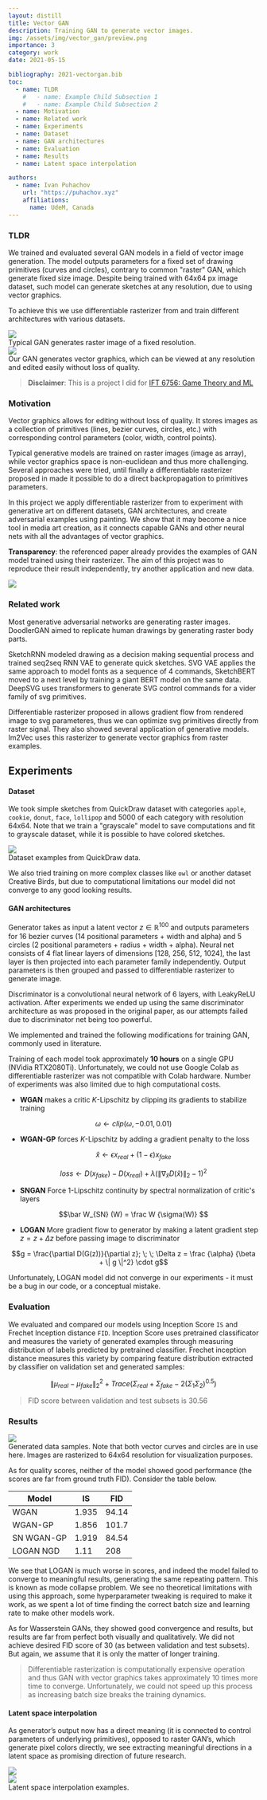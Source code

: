 ```yaml
---
layout: distill
title: Vector GAN
description: Training GAN to generate vector images.
img: /assets/img/vector_gan/preview.png
importance: 3
category: work
date: 2021-05-15

bibliography: 2021-vectorgan.bib
toc:
  - name: TLDR
    #   - name: Example Child Subsection 1
    #   - name: Example Child Subsection 2
  - name: Motivation
  - name: Related work
  - name: Experiments
  - name: Dataset
  - name: GAN architectures
  - name: Evaluation
  - name: Results
  - name: Latent space interpolation

authors:
  - name: Ivan Puhachov
    url: "https://puhachov.xyz"
    affiliations:
      name: UdeM, Canada
---
```

### TLDR

We trained and evaluated several GAN models in a field of vector image generation. The model outputs parameters for a fixed set of drawing primitives (curves and circles), contrary to common "raster" GAN, which generate fixed size image. Despite being trained with 64x64 px image dataset, such model can generate sketches at any resolution, due to using vector graphics.

To achieve this we use differentiable rasterizer from <d-cite key="diffsvg"></d-cite> and train different architectures with various datasets.

<div class="row mt-3">
    <div class="col-sm mt-3 mt-md-0">
        <img class="img-fluid rounded z-depth-1" src="{{ site.baseurl }}/assets/img/vector_gan/my_plot_raster.png" data-zoomable>
    </div>
</div>
<div class="caption">
    Typical GAN generates raster image of a fixed resolution. 
</div>
<div class="row mt-3">
    <div class="col-sm mt-3 mt-md-0">
        <img class="img-fluid rounded z-depth-1" src="{{ site.baseurl }}/assets/img/vector_gan/my_plot_vector.png" data-zoomable>
    </div>
</div>
<div class="caption">
    Our GAN generates vector graphics, which can be viewed at any resolution and edited easily without loss of quality.
</div>

> **Disclaimer**: This is a project I did for [IFT 6756: Game Theory and ML](https://gauthiergidel.github.io/courses/game_theory_ML_2021.html)

### Motivation

Vector graphics allows for editing without loss of quality. It stores images as a collection of primitives (lines, bezier curves, circles, etc.) with corresponding control parameters (color, width, control points).
		
Typical generative models are trained on raster images (image as array), while vector graphics space is non-euclidean and thus more challenging. Several approaches were tried, until finally a differentiable rasterizer proposed in <d-cite key="diffsvg"></d-cite> made it possible to do a direct backpropagation to primitives parameters. 

In this project we apply differentiable rasterizer from <d-cite key="diffsvg"></d-cite> to experiment with generative art on different datasets, GAN architectures, and create adversarial examples using painting. We show that it may become a nice tool in media art creation, as it connects capable GANs and other neural nets with all the advantages of vector graphics.

**Transparency**: the referenced paper <d-cite key="diffsvg"></d-cite> already provides the examples of GAN model trained using their rasterizer. The aim of this project was to reproduce their result independently, try another application and new data.

<div class="l-gutter">
  <img class="img-fluid " src="{{ site.baseurl }}/assets/img/vector_gan/diffsvg.png" data-zoomable>
</div>

### Related work

Most generative adversarial networks are generating raster images. DoodlerGAN <d-cite key="doodlergan"></d-cite> aimed to replicate human drawings by generating raster body parts.
	
SketchRNN <d-cite key="sketchrnn"></d-cite> modeled drawing as a decision making sequential process and trained seq2seq RNN VAE to generate quick sketches. SVG VAE <d-cite key="svgvae"></d-cite> applies the same approach to model fonts as a sequence of 4 commands, SketchBERT <d-cite key="sketchbert"></d-cite> moved to a next level by training a giant BERT model on the same data. DeepSVG <d-cite key="carlier2020deepsvg"></d-cite> uses transformers to generate SVG control commands for a vider family of svg primitives.

	
Differentiable rasterizer proposed in <d-cite key="diffsvg"></d-cite> allows gradient flow from rendered image to svg parameteres, thus we can optimize svg primitives directly from raster signal. They also showed several application of generative models. Im2Vec <d-cite key="reddy2021im2vec"></d-cite> uses this rasterizer to generate vector graphics from raster examples.

## Experiments

#### Dataset
We took simple sketches from QuickDraw dataset with categories `apple`, `cookie`, `donut`, `face`, `lollipop` and 5000 of each category with resolution 64x64. Note that we train a "grayscale" model to save computations and fit to grayscale dataset, while it is possible to have colored sketches.

<div class="row mt-3">
    <div class="col-sm mt-3 mt-md-0">
        <img class="img-fluid rounded z-depth-1" src="{{ site.baseurl }}/assets/img/vector_gan/data.png" data-zoomable>
    </div>
</div>
<div class="caption">
    Dataset examples from QuickDraw data.
</div>
	
We also tried training on more complex classes like `owl` or another dataset Creative Birds, but due to computational limitations our model did not converge to any good looking results.


#### GAN architectures
Generator takes as input a latent vector $z \in \mathbb{R}^{100}$ and outputs parameters for 16 bezier curves (14 positional parameters + width and alpha) and 5 circles (2 positional parameters + radius + width + alpha). Neural net consists of 4 flat linear layers of dimensions [128, 256, 512, 1024], the last layer is then projected into each parameter family independently. Output parameters is then grouped and passed to differentiable rasterizer to generate image.
	
Discriminator is a convolutional neural network of 6 layers, with LeakyReLU activation. After experiments we ended up using the same discriminator architecture as was proposed in the original paper, as our attempts failed due to discriminator net being too powerful.
	
We implemented and trained the following modifications for training GAN, commonly used in literature.
	
Training of each model took approximately **10 hours** on a single GPU (NVidia RTX2080Ti). Unfortunately, we could not use Google Colab as differentiable rasterizer was not compatible with Colab hardware. Number of experiments was also limited due to high computational costs.

 * **WGAN** <d-cite key="arjovsky2017wasserstein"></d-cite> makes a critic $K$-Lipschitz by clipping its gradients to stabilize training 

$$\omega \leftarrow clip (\omega, -0.01, 0.01)$$
	
 * **WGAN-GP** <d-cite key="gulrajani2017improved"></d-cite> forces $K$-Lipschitz by adding a gradient penalty to the loss

$$\hat x \leftarrow \epsilon x_{real} + (1-\epsilon) x_{fake}$$ 

$$loss \leftarrow D(x_{fake}) - D(x_{real}) + \lambda (\| \nabla_{\hat x} D(\hat x) \|_2 - 1)^2$$
	
 * **SNGAN** <d-cite key="miyato2018spectral"></d-cite> Force 1-Lipschitz continuity by spectral normalization of critic's layers

$$\bar W_{SN} (W) = \frac W {\sigma(W)} $$
	
 * **LOGAN** <d-cite key="wu2020logan"></d-cite> More gradient flow to generator by making a latent gradient step $z = z + \Delta z$ before passing image to discriminator

$$g = \frac{\partial D(G(z))}{\partial z}; \; \; \Delta z = \frac {\alpha} {\beta + \| g \|^2} \cdot g$$

Unfortunately, LOGAN model did not converge in our experiments - it must be a bug in our code, or a conceptual mistake.

### Evaluation
We evaluated and compared our models using Inception Score `IS` and Frechet Inception distance `FID`. Inception Score <d-cite key="salimans2016improved"></d-cite> uses pretrained classificator and measures the variety of generated examples through measuring distribution of labels predicted by pretrained classifier. Frechet inception distance <d-cite key="heusel2018gans"></d-cite> measures this variety by comparing feature distribution extracted by classifier on validation set and generated samples:

$$\| \mu_{real} - \mu_{fake} \|_2^2 + Trace(\Sigma_{real} + \Sigma_{fake} - 2 (\Sigma_1 \Sigma_2)^{0.5})$$
	
> FID score between validation and test subsets is 30.56

### Results

<div class="row mt-3">
    <div class="col-sm mt-3 mt-md-0">
        <img class="img-fluid rounded z-depth-1" src="{{ site.baseurl }}/assets/img/vector_gan/gen.png" data-zoomable>
    </div>
</div>
<div class="caption">
    Generated data samples. Note that both vector curves and circles are in use here. Images are rasterized to 64x64 resolution for visualization purposes.
</div>

As for quality scores, neither of the model showed good performance (the scores are far from ground truth FID). Consider the table below.

| Model      | IS    | FID   |
|------------|-------|-------|
| WGAN       | 1.935 | 94.14 |
| WGAN-GP    | 1.856 | 101.7 |
| SN WGAN-GP | 1.919 | 84.54 |
| LOGAN NGD  | 1.11  | 208   |

We see that LOGAN is much worse in scores, and indeed the model failed to converge to meaningful results, generating the same repeating pattern. This is known as mode collapse problem. We see no theoretical limitations with using this approach, some hyperparameter tweaking is required to make it work, as we spent a lot of time finding the correct batch size and learning rate to make other models work.

As for Wasserstein GANs, they showed good convergence and results, but results are far from perfect both visually and qualitatively. We did not achieve desired FID score of 30 (as between validation and test subsets). But again, we assume that it is only the matter of longer training.

> Differentiable rasterization is computationally expensive operation and thus GAN with vector graphics takes approximately 10 times more time to converge. Unfortunately, we could not speed up this process as increasing batch size breaks the training dynamics.

#### Latent space interpolation

As generator’s output now has a direct meaning (it is connected to control parameters of underlying primitives), opposed to raster GAN’s, which generate pixel colors directly, we see extracting meaningful directions in a latent space as promising direction of future research.

<div class="row mt-3">
    <div class="col-sm mt-3 mt-md-0">
        <img class="img-fluid rounded z-depth-1" src="{{ site.baseurl }}/assets/img/vector_gan/inter1.png" data-zoomable>
    </div>
</div>
<div class="row mt-3">
    <div class="col-sm mt-3 mt-md-0">
        <img class="img-fluid rounded z-depth-1" src="{{ site.baseurl }}/assets/img/vector_gan/inter2.png" data-zoomable>
    </div>
</div>
<div class="caption">
    Latent space interpolation examples.
</div>

